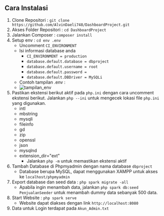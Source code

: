 ## Cara Instalasi

1. Clone Repositori : `git clone https://github.com/AlvinDaeli748/DashboardProject.git`
2. Akses Folder Repositori : `cd DashboardProject`
3. Jalankan Composer : `composer install`
4. Setup env : `cd env .env`
    * Uncomment `CI_ENVIRONMENT`
    * Isi informasi database anda
        * `CI_ENVIRONMENT = production`
        * `database.default.database = dbproject`
        * `database.default.username = root`    
        * `database.default.password =`         
        * `database.default.DBDriver = MySQLi`
   * Contoh tampilan .env :
   * ![tampilan_env](https://github.com/user-attachments/assets/327641c6-c3bc-4d3e-8da7-b0a46692ef7e)
5. Pastikan ekstensi berikut aktif pada `php.ini` dengan cara uncomment ekstensi berikut. Jalankan `php --ini` untuk mengecek lokasi file `php.ini` yang digunakan.
    * intl
    * mbstring
    * mysqli
    * fileinfo
    * gd
    * zip
    * openssl
    * json
    * mysqlnd
    * extension_dir="ext"
        * Jalankan `php -m` untuk memastikan ekstensi aktif
6. Tambah Database di Phpmyadmin dengan nama database `dbproject`
    * Database berupa MySQL, dapat menggunakan XAMPP untuk akses ke `localhost/phpmyadmin`
7. Export database dan seed data : `php spark migrate -all`
    * Apabila ingin menambah data, jalankan `php spark db:seed PenjualanSeeder` untuk menambah dummy data sebanyak 500 data.
8. Start Website : `php spark serve`
    * Website dapat diakses dengan link `http://localhost:8080`
9. Data untuk Login terdapat pada `Akun_Admin.txt`
